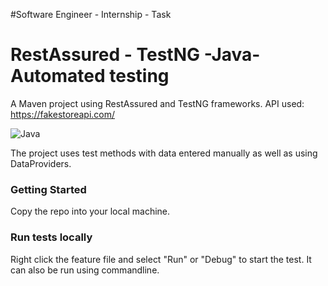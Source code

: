 #Software Engineer - Internship - Task

# RestAssured - TestNG -Java- Automated testing
A Maven project using RestAssured and TestNG frameworks.
API used: https://fakestoreapi.com/

![Java](https://img.shields.io/badge/java-%23ED8B00.svg?style=for-the-badge&logo=java&logoColor=white)

The project uses test methods with data entered manually as well as using DataProviders.

### Getting Started

Copy the repo into your local machine.


### Run tests locally

Right click the feature file and select "Run" or "Debug" to start the test.
It can also be run using commandline.
